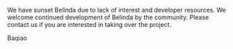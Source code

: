 We have sunset Belinda due to lack of interest and developer resources. We welcome continued development
of Belinda by the community. Please contact us if you are interested in taking over the project.

Baqiao